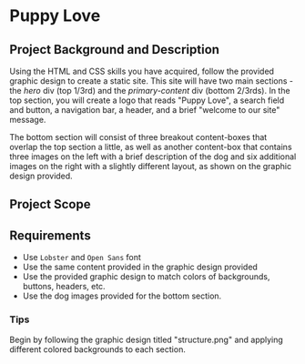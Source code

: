 # Puppy Love

## Project Background and Description

Using the HTML and CSS skills you have acquired, follow the provided graphic design to create a static site. This site will have two main sections - the *hero* div (top 1/3rd) and the *primary-content* div (bottom 2/3rds). In the top section, you will create a logo that reads "Puppy Love", a search field and button, a navigation bar, a header, and a brief "welcome to our site" message. 

The bottom section will consist of three breakout content-boxes that overlap the top section a little, as well as another content-box that contains three images on the left with a brief description of the dog and six additional images on the right with a slightly different layout, as shown on the graphic design provided. 

## Project Scope

## Requirements
- Use `Lobster` and `Open Sans` font
- Use the same content provided in the graphic design provided
- Use the provided graphic design to match colors of backgrounds, buttons, headers, etc. 
- Use the dog images provided for the bottom section.

### Tips

Begin by following the graphic design titled "structure.png" and applying different colored backgrounds to each section. 
